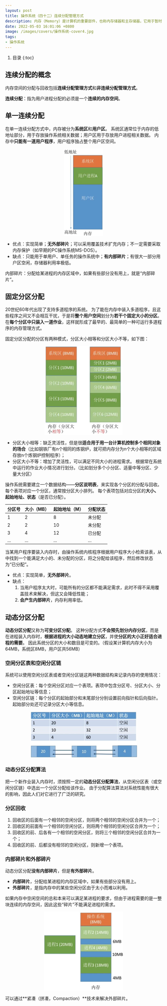 ```yaml
---
layout: post 
title: 操作系统（四十二）连续分配管理方式
description: 内存（Memory）是计算机的重要部件，也称内存储器和主存储器，它用于暂时存放CPU中的运算数据，以及与硬盘等外部存储器交换的数据，是外存与CPU进行沟通的桥梁。
date: 2022-05-03 16:01:06 +0800 
image: /images/covers/操作系统-cover4.jpg
tags:
- 操作系统
---
```


1. 目录
{:toc}

## 连续分配的概念

内存空间的分配与回收包括**连续分配管理方式**和**非连续分配管理方式**。

**连续分配**：指为用户进程分配的必须是一个**连续的内存空间**。

## 单一连续分配

在单一连续分配方式中，内存被分为**系统区**和**用户区**。
系统区通常位于内存的低地址部分，用于存放操作系统相关数据；用户区用于存放用户进程相关数据。
内存中**只能有一道用户程序**，用户程序独占整个用户区空间。

<img src='\images\posts\操作系统-内存分配1.jpg'
  style="
    display: block;
    margin-left: auto;
    margin-right: auto; 
    zoom:50%;" />

- 优点：实现简单；**无外部碎片**；可以采用覆盖技术扩充内存；不一定需要采取内存保护（如早期的PC操作系统MS-DOS）。
- 缺点：只能用于单用户、单任务的操作系统中；**有内部碎片**；有很大一部分用户区空闲，存储器利用率极低。

内部碎片：分配给某进程的内存区域中，如果有些部分没有用上，就是“内部碎片”。

## 固定分区分配

20世纪60年代出现了支持多道程序的系统。
为了能在内存中装入多道程序，且这些程序之间又不会相互干扰，于是将**整个用户空间**划分为**若干个固定大小的分区**。
在**每个分区中只装入一道作业**，这样就形成了最早的、最简单的一种可运行多道程序的内存管理方式。

固定分区分配的分区有两种模式，分区大小相等和分区大小不等，如下图：

<img src='\images\posts\操作系统-内存分配2.jpg'
  style="
    display: block;
    margin-left: auto;
    margin-right: auto; 
    zoom:50%;" />

- 分区大小相等：缺乏灵活性，但是很**适合用于用一台计算机控制多个相同对象的场合**（比如钢铁厂有n个相同的炼钢炉，就可把内存分为n个大小相等的区域存放n个炼钢炉控制程序）；
- 分区大小不等：增加了灵活性，可以满足不同大小的进程需求。
根据常在系统中运行的作业大小情况进行划分。（比如划分多个小分区、适量中等分区、少量大分区）

操作系统需要建立一个数据结构——**分区说明表**，来实现各个分区的分配与回收。
每个表项对应一个分区，通常按分区大小排列。
每个表项包括对应分区的**大小、起始地址、状态**（是否已分配）。

|分区号|大小（MB）|起始地址（M）|分配状态|
|--|--|--|--|
|1|2|8|未分配|
|2|2|10|未分配|
|3|4|12|已分配|
|...|...|...|...|

当某用户程序要装入内存时，由操作系统内核程序根据用户程序大小检索该表，从中找到一个能满足大小的、未分配的分区，将之分配给该程序，然后修改状态为“已分配”。
- 优点：实现简单，**无外部碎片**。
- 缺点：
  1. 当用户程序太大时，可能所有的分区都不能满足需求，此时不得不采用覆盖技术来解决，但这又会降低性能； 
  2. **会产生内部碎片**，内存利用率低。

## 动态分区分配

**动态分区分配**又称为**可变分区分配**。
这种分配方式**不会预先划分内存分区**，而是在进程装入内存时，**根据进程的大小动态地建立分区**，并使**分区的大小正好适合进程的需要**。
因此系统分区的大小和数目是可变的。（假设某计算机内存大小为64MB，系统区8MB，用户区共56MB）

### 空闲分区表和空闲分区链
系统可以使用空闲分区表或者空闲分区链这两种数据结构来记录内存的使用情况：
- 空闲分区表：每个空闲分区对应一个表项。表项中包含分区号、分区大小、分区起始地址等信息；
- 空闲分区链：每个分区的起始部分和末尾部分分别设置前向指针和后向指针。起始部分处还可记录分区大小等信息。

<img src='\images\posts\操作系统-内存分配3.jpg'
  style="
    display: block;
    margin-left: auto;
    margin-right: auto; 
    zoom:50%;" />

### 动态分区分配算法
把一个新作业装入内存时，须按照一定的**动态分区分配算法**，从空闲分区表（或空闲分区链）中选出一个分区分配给该作业。
由于分配算法算法对系统性能有很大的影响，因此人们对它进行了广泛的研究。

### 分区回收
1. 回收区的后面有一个相邻的空闲分区，则将两个相邻的空闲分区合并为一个；
2. 回收区的前面有一个相邻的空闲分区，则将两个相邻的空闲分区合并为一个；
3. 回收区的前、后各有一个相邻的空闲分区，则将三个相邻的空闲分区合并为一个；
4. 回收区的前、后都没有相邻的空闲分区，则新增一个表项。

### 内部碎片和外部碎片

动态分区分配**没有内部碎片**，但是**有外部碎片**。

- **内部碎片**，分配给某进程的内存区域中，如果有些部分没有用上。
- **外部碎片**，是指内存中的某些空闲分区由于太小而难以利用。

如果内存中空闲空间的总和本来可以满足某进程的要求，但由于进程需要的是一整块连续的内存空间，因此这些“碎片”不能满足进程的需求。

<img src='\images\posts\操作系统-内存分配4.jpg'
  style="
    display: block;
    margin-left: auto;
    margin-right: auto; 
    zoom:50%;" />

可以通过**紧凑（拼凑，Compaction）**技术来解决外部碎片。

